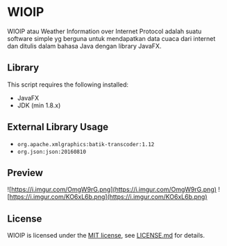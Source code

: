 # WIOIP
WIOIP atau Weather Information over Internet Protocol adalah suatu software simple yg berguna untuk mendapatkan data cuaca dari internet dan ditulis dalam bahasa Java dengan library JavaFX.

## Library 
This script requires the following installed:
 - JavaFX
 - JDK (min 1.8.x)
## External Library Usage
 - `org.apache.xmlgraphics:batik-transcoder:1.12`
 - `org.json:json:20160810`
## Preview
![https://i.imgur.com/OmgW9rG.png](https://i.imgur.com/OmgW9rG.png)
![https://i.imgur.com/KO6xL6b.png](https://i.imgur.com/KO6xL6b.png)
## License
WIOIP is licensed under the [MIT license](LICENSE), see [LICENSE.md](LICENSE) for details.
